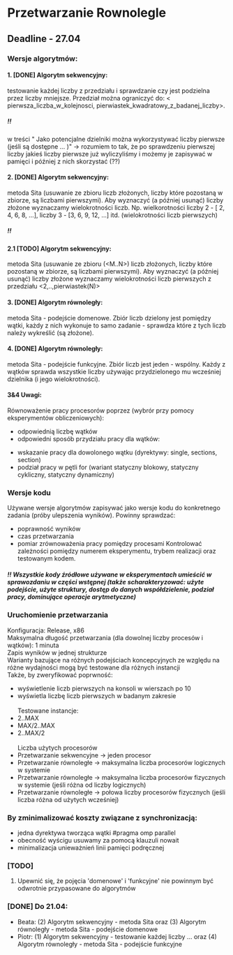 # Przetwarzanie Rownolegle
## Deadline - 27.04

### Wersje algorytmów:

#### 1. [DONE] Algorytm sekwencyjny:
testowanie każdej liczby z przedziału i sprawdzanie czy jest podzielna przez liczby mniejsze. 
Przedział można ograniczyć do: < pierwsza_liczba_w_kolejnosci, pierwiastek_kwadratowy_z_badanej_liczby>.
##### !!
w treści " Jako potencjalne dzielniki można wykorzystywać liczby pierwsze (jeśli są dostępne ... )" -> rozumiem to tak, że po sprawdzeniu pierwszej liczby jakieś liczby pierwsze już wyliczyliśmy i możemy je zapisywać w pamięci i później z nich skorzystać (??)

#### 2. [DONE] Algorytm sekwencyjny: 
metoda Sita (usuwanie ze zbioru liczb złożonych, liczby które pozostaną w zbiorze, są liczbami pierwszymi). Aby wyznaczyć (a później usunąć) liczby złożone wyznaczamy wielokrotności liczb. Np. wielkorotności liczby 2 - [ 2, 4, 6, 8, ...], liczby 3 - [3, 6, 9, 12, ...] itd. (wielokrotności liczb pierwszych)
##### !!
#### 2.1 [TODO] Algorytm sekwencyjny: 
metoda Sita (usuwanie ze zbioru (<M..N>) liczb złożonych, liczby które pozostaną w zbiorze, są liczbami pierwszymi). Aby wyznaczyć (a później usunąć) liczby złożone wyznaczamy wielokrotności liczb pierwszych z przedziału <2,..,pierwiastek(N)>

#### 3. [DONE] Algorytm równoległy:
metoda Sita - podejście domenowe. Zbiór liczb dzielony jest pomiędzy wątki, każdy z nich wykonuje to samo zadanie - sprawdza które z tych liczb należy wykreślić (są złożone). 

#### 4. [DONE] Algorytm równoległy:
metoda Sita - podejście funkcyjne. Zbiór liczb jest jeden - wspólny. Każdy z wątków sprawda wszystkie liczby używając przydzielonego mu wcześniej dzielnika (i jego wielokrotności).

#### 3&4 Uwagi:
Równoważenie pracy procesorów poprzez (wybrór przy pomocy eksperymentów obliczeniowych):
- odpowiednią liczbę wątków
- odpowiedni sposób przydziału pracy dla wątków:
* wskazanie pracy dla dowolonego wątku (dyrektywy: single, sections, section)
* podział pracy w pętli for (wariant statyczny blokowy, statyczny cykliczny, statyczny dynamiczny)

### Wersje kodu
Używane wersje algorytmów zapisywać jako wersje kodu do konkretnego zadania (próby ulepszenia wyników). Powinny sprawdzać: 
- poprawność wyników
- czas przetwarzania
- pomiar zrównoważenia pracy pomiędzy procesami
Kontrolować zależności pomiędzy numerem eksperymentu, trybem realizacji oraz testowanym kodem.
##### !! Wszystkie kody źródłowe używane w eksperymentach umieścić w sprawozdaniu w części wstępnej (także scharakteryzować: użyte podejście, użyte struktury, dostęp do danych współdzielenie, podział pracy, dominujące operacje arytmetyczne)

### Uruchomienie przetwarzania
Konfiguracja: Release, x86 </br>
Maksymalna długość przetwarzania (dla dowolnej liczby procesów i wątków): 1 minuta </br>
Zapis wyników w jednej strukturze </br>
Warianty bazujące na różnych podejściach koncepcyjnych ze względu na różne wydajności mogą być testowane dla różnych
instancji </br>
Także, by zweryfikować poprwność: </br>
- wyświetlenie liczb pierwszych na konsoli w wierszach po 10 
- wyświetla liczbę liczb pierwszych w badanym zakresie </br> </br>
Testowane instancje:
- 2..MAX
- MAX/2..MAX
- 2..MAX/2 </br> </br>
Liczba użytych procesorów
- Przetwarzanie sekwencyjne -> jeden procesor
- Przetwarzanie równoległe -> maksymalna liczba procesorów logicznych w systemie
- Przetwarzanie równoległe -> maksymalna liczba procesorów fizycznych w systemie (jeśli różna od liczby logicznych)
- Przetwarzanie równoległe -> połowa liczby procesorów fizycznych (jeśli liczba różna od użytych wcześniej)

### By zminimalizować koszty związane z synchronizacją:
- jedna dyrektywa tworząca wątki #pragma omp parallel
- obecność wyścigu usuwamy za pomocą klauzuli nowait
- minimalizacja unieważnień linii pamięci podręcznej


### [TODO]
1. Upewnić się, że pojęcia 'domenowe' i 'funkcyjne' nie powinnym być odwrotnie przypasowane do algorytmów

### [DONE] Do 21.04: 
- Beata: (2) Algorytm sekwencyjny - metoda Sita oraz (3) Algorytm równoległy - metoda Sita - podejście domenowe
- Piotr: (1) Algorytm sekwencyjny - testowanie każdej liczby ... oraz (4) Algorytm równoległy - metoda Sita - podejście funkcyjne


